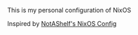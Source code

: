 This is my personal configuration of NixOS

Inspired by [NotAShelf's NixOS Config](https://github.com/NotAShelf/nyx/)
